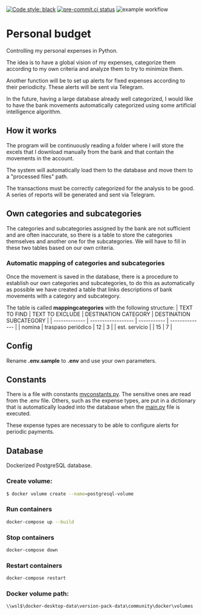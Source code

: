 [![Code style: black](https://img.shields.io/badge/code%20style-black-000000.svg)](https://github.com/psf/black)
[![pre-commit.ci status](https://results.pre-commit.ci/badge/github/pre-commit/pre-commit-hooks/master.svg)](https://results.pre-commit.ci/latest/github/pre-commit/pre-commit-hooks/master)
![example workflow](https://github.com/Dynam1co/Personal_budget/actions/workflows/main.yml/badge.svg)

# Personal budget
Controlling my personal expenses in Python.

The idea is to have a global vision of my expenses, categorize them according to my own criteria and analyze them to try to minimize them.

Another function will be to set up alerts for fixed expenses according to their periodicity. These alerts will be sent via Telegram.

In the future, having a large database already well categorized, I would like to have the bank movements automatically categorized using some artificial intelligence algorithm.

## How it works
The program will be continuously reading a folder where I will store the excels that I download manually from the bank and that contain the movements in the account.

The system will automatically load them to the database and move them to a "processed files" path.

The transactions must be correctly categorized for the analysis to be good. A series of reports will be generated and sent via Telegram.

## Own categories and subcategories
The categories and subcategories assigned by the bank are not sufficient and are often inaccurate, so there is a table to store the categories themselves and another one for the subcategories. We will have to fill in these two tables based on our own criteria.

### Automatic mapping of categories and subcategories
Once the movement is saved in the database, there is a procedure to establish our own categories and subcategories, to do this as automatically as possible we have created a table that links descriptions of bank movements with a category and subcategory.

The table is called **mappingcategories** with the following structure:
| TEXT TO FIND  | TEXT TO EXCLUDE      | DESTINATION CATEGORY | DESTINATION SUBCATEGORY |
| ------------- | ------------------ | ----------- | -------------- |
| nomina        | traspaso periódico | 12          | 3              |
| est. servicio |                    | 15          | 7              |


## Config
Rename **.env.sample** to **.env** and use your own parameters.

## Constants
There is a file with constants [myconstants.py](myconstants.py). The sensitive ones are read from the .env file. Others, such as the expense types, are put in a dictionary that is automatically loaded into the database when the [main.py](main.py) file is executed.

These expense types are necessary to be able to configure alerts for periodic payments.

## Database
Dockerized PostgreSQL database.

### Create volume:
```bash
$ docker volume create --name=postgresql-volume
```

### Run containers
```bash
docker-compose up --build
```

### Stop containers
```bash
docker-compose down
```

### Restart containers
```bash
docker-compose restart
```

### Docker volume path:
```
\\wsl$\docker-desktop-data\version-pack-data\community\docker\volumes
```
